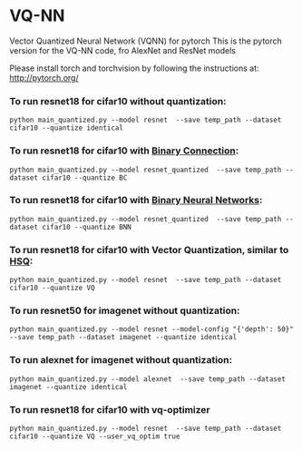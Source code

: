 # VQ-NN

Vector Quantized Neural Network (VQNN) for pytorch
This is the pytorch version for the VQ-NN code, fro AlexNet and ResNet models

Please install torch and torchvision by following the instructions at: http://pytorch.org/

### To run resnet18 for cifar10 without quantization:

    python main_quantized.py --model resnet  --save temp_path --dataset cifar10 --quantize identical

### To run resnet18 for cifar10 with [Binary Connection](https://arxiv.org/pdf/1511.00363):

    python main_quantized.py --model resnet_quantized  --save temp_path --dataset cifar10 --quantize BC

### To run resnet18 for cifar10 with [Binary Neural Networks](https://papers.nips.cc/paper/6573-binarized-neural-networks.pdf):

    python main_quantized.py --model resnet_quantized  --save temp_path --dataset cifar10 --quantize BNN

### To run resnet18 for cifar10 with Vector Quantization, similar to [HSQ](https://arxiv.org/pdf/1911.04655):

    python main_quantized.py --model resnet  --save temp_path --dataset cifar10 --quantize VQ

### To run resnet50 for imagenet without quantization:

    python main_quantized.py --model resnet --model-config "{'depth': 50}"  --save temp_path --dataset imagenet --quantize identical

### To run alexnet for imagenet without quantization:

    python main_quantized.py --model alexnet  --save temp_path --dataset imagenet --quantize identical

### To run resnet18 for cifar10 with vq-optimizer

    python main_quantized.py --model resnet  --save temp_path --dataset cifar10 --quantize VQ --user_vq_optim true
